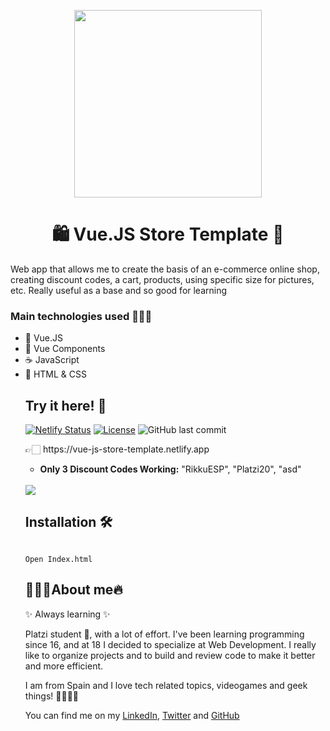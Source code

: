 <p align="center"><img width="300px" src="https://www.360webdesigns.com/wp-content/uploads/2016/07/Services_ECommerce_v2-01.png"></p>
<h1 align="center">🛍 Vue.JS Store Template 🛒</h1>
<p>Web app that allows me to create the basis of an e-commerce online shop, creating discount codes, a cart, products, using specific size for pictures, etc. Really useful as a base and so good for learning</p>

<h3>Main technologies used 👷🏻‍♂️</h3>
<ul>
  <li>🔰 Vue.JS</li>
  <li>🔰 Vue Components</li>
  <li>☕ JavaScript</li>
  <li>🎨 HTML & CSS</li>

<h2>Try it here! 🧾</h2>

[![Netlify Status](https://api.netlify.com/api/v1/badges/12b0d818-0acc-4737-a7e1-5b1b92ca60e6/deploy-status)](https://app.netlify.com/sites/vue-js-store-template/deploys)
[![License](https://img.shields.io/github/license/David-H-Afonso/vuedex?color=blue)](./LICENSE)
![GitHub last commit](https://img.shields.io/github/last-commit/David-H-Afonso/vue-js-store-template)

<p>👉🏻 https://vue-js-store-template.netlify.app</p>
<ul>
  <li><strong>Only 3 Discount Codes Working:</strong> "RikkuESP", "Platzi20", "asd"</li>
</ul>
  <br/>
<a href="https://vue-js-store-template.netlify.app" target="_blank"><img src="https://repository-images.githubusercontent.com/371701259/86cf6780-ddc4-11eb-85e5-c02d564b7380"></a>

<h2>Installation 🛠</h2>
<code>
Open Index.html
</code>

<h2>👨🏻‍💻About me🔥</h2>
<p>✨ Always learning ✨</p>

<p>Platzi student 📕, with a lot of effort. I've been learning programming since 16, and at 18 I decided to specialize at Web Development. I really like to organize projects and to build and review code to make it better and more efficient.</p>

<p>I am from Spain and I love tech related topics, videogames and geek things! 🚀✨👨‍💻</p>

<p>You can find me on my <a href="https://www.linkedin.com/in/david-hormiga-afonso/" target="_blank">LinkedIn</a>, <a href="https://twitter.com/home" target="_blank">Twitter</a> and <a href="https://github.com/David-H-Afonso" target="_blank">GitHub</a></p>
